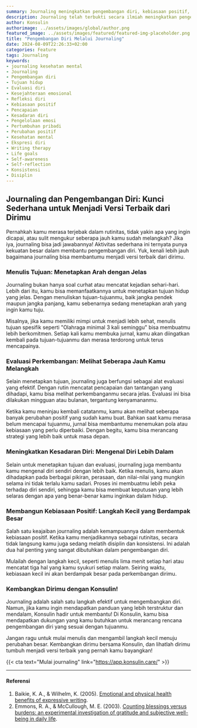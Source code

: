 ```yaml
---
summary: Journaling meningkatkan pengembangan diri, kebiasaan positif, dan kesejahteraan emosional.
description: Journaling telah terbukti secara ilmiah meningkatkan pengembangan diri melalui berbagai cara, seperti menulis tujuan hidup dan evaluasi diri. Penelitian menunjukkan bahwa journaling dapat meningkatkan kesejahteraan emosional, membantu dalam pencapaian tujuan, dan memperkuat kebiasaan positif. Dengan menulis secara rutin, seseorang dapat lebih memahami diri sendiri, mengelola emosi, dan membuat keputusan yang lebih baik. Selain itu, journaling juga mendorong refleksi dan kesadaran diri, yang penting untuk pertumbuhan pribadi. Teknik ini sederhana namun efektif dalam membawa perubahan positif dan pencapaian dalam hidup.
author: Konsulin
authorimage: ../assets/images/global/author.png
featured_image: ../assets/images/featured/featured-img-placeholder.png
title: "Pengembangan Diri Melalui Journaling"
date: 2024-08-09T22:26:33+02:00
categories: Feature
tags: Journaling
keywords:
- journaling kesehatan mental
- Journaling
- Pengembangan diri
- Tujuan hidup
- Evaluasi diri
- Kesejahteraan emosional
- Refleksi diri
- Kebiasaan positif
- Pencapaian
- Kesadaran diri
- Pengelolaan emosi
- Pertumbuhan pribadi
- Perubahan positif
- Kesehatan mental
- Ekspresi diri
- Writing therapy
- Life goals
- Self-awareness
- Self-reflection
- Konsistensi
- Disiplin
---
```


## Journaling dan Pengembangan Diri: Kunci Sederhana untuk Menjadi Versi Terbaik dari Dirimu

Pernahkah kamu merasa terjebak dalam rutinitas, tidak yakin apa yang ingin dicapai, atau sulit mengukur seberapa jauh kamu sudah melangkah? Jika iya, journaling bisa jadi jawabannya! Aktivitas sederhana ini ternyata punya kekuatan besar dalam membantu pengembangan diri. Yuk, kenali lebih jauh bagaimana journaling bisa membantumu menjadi versi terbaik dari dirimu.

### Menulis Tujuan: Menetapkan Arah dengan Jelas

Journaling bukan hanya soal curhat atau mencatat kejadian sehari-hari. Lebih dari itu, kamu bisa memanfaatkannya untuk menetapkan tujuan hidup yang jelas. Dengan menuliskan tujuan-tujuanmu, baik jangka pendek maupun jangka panjang, kamu sebenarnya sedang menetapkan arah yang ingin kamu tuju. 

Misalnya, jika kamu memiliki mimpi untuk menjadi lebih sehat, menulis tujuan spesifik seperti "Olahraga minimal 3 kali seminggu" bisa membuatmu lebih berkomitmen. Setiap kali kamu membuka jurnal, kamu akan diingatkan kembali pada tujuan-tujuanmu dan merasa terdorong untuk terus mencapainya.

### Evaluasi Perkembangan: Melihat Seberapa Jauh Kamu Melangkah

Selain menetapkan tujuan, journaling juga berfungsi sebagai alat evaluasi yang efektif. Dengan rutin mencatat pencapaian dan tantangan yang dihadapi, kamu bisa melihat perkembanganmu secara jelas. Evaluasi ini bisa dilakukan mingguan atau bulanan, tergantung kenyamananmu.

Ketika kamu meninjau kembali catatanmu, kamu akan melihat seberapa banyak perubahan positif yang sudah kamu buat. Bahkan saat kamu merasa belum mencapai tujuanmu, jurnal bisa membantumu menemukan pola atau kebiasaan yang perlu diperbaiki. Dengan begitu, kamu bisa merancang strategi yang lebih baik untuk masa depan.

### Meningkatkan Kesadaran Diri: Mengenal Diri Lebih Dalam

Selain untuk menetapkan tujuan dan evaluasi, journaling juga membantu kamu mengenal diri sendiri dengan lebih baik. Ketika menulis, kamu akan dihadapkan pada berbagai pikiran, perasaan, dan nilai-nilai yang mungkin selama ini tidak terlalu kamu sadari. Proses ini membuatmu lebih peka terhadap diri sendiri, sehingga kamu bisa membuat keputusan yang lebih selaras dengan apa yang benar-benar kamu inginkan dalam hidup.

### Membangun Kebiasaan Positif: Langkah Kecil yang Berdampak Besar

Salah satu keajaiban journaling adalah kemampuannya dalam membentuk kebiasaan positif. Ketika kamu menjadikannya sebagai rutinitas, secara tidak langsung kamu juga sedang melatih disiplin dan konsistensi. Ini adalah dua hal penting yang sangat dibutuhkan dalam pengembangan diri.

Mulailah dengan langkah kecil, seperti menulis lima menit setiap hari atau mencatat tiga hal yang kamu syukuri setiap malam. Seiring waktu, kebiasaan kecil ini akan berdampak besar pada perkembangan dirimu.

### Kembangkan Dirimu dengan Konsulin!

Journaling adalah salah satu langkah efektif untuk mengembangkan diri. Namun, jika kamu ingin mendapatkan panduan yang lebih terstruktur dan mendalam, Konsulin hadir untuk membantu! Di Konsulin, kamu bisa mendapatkan dukungan yang kamu butuhkan untuk merancang rencana pengembangan diri yang sesuai dengan tujuanmu.

Jangan ragu untuk mulai menulis dan mengambil langkah kecil menuju perubahan besar. Kembangkan dirimu bersama Konsulin, dan lihatlah dirimu tumbuh menjadi versi terbaik yang pernah kamu bayangkan!

{{< cta text="Mulai journaling" link="https://app.konsulin.care/" >}}

---

#### Referensi

1. Baikie, K. A., & Wilhelm, K. (2005). [Emotional and physical health benefits of expressive writing](https://www.cambridge.org/core/journals/advances-in-psychiatric-treatment/article/emotionaland-physical-health-benefits-of-expressivewriting/ED2976A61F5DE56B46F07A1CE9EA9F9F).
1. Emmons, R. A., & McCullough, M. E. (2003). [Counting blessings versus burdens: an experimental investigation of gratitude and subjective well-being in daily life](https://psycnet.apa.org/buy/2003-01140-012).
